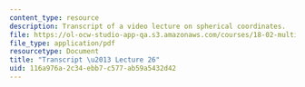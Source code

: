 ```yaml
---
content_type: resource
description: Transcript of a video lecture on spherical coordinates.
file: https://ol-ocw-studio-app-qa.s3.amazonaws.com/courses/18-02-multivariable-calculus-fall-2007/116a976a2c34ebb7c577ab59a5432d42_18_022007L26.pdf
file_type: application/pdf
resourcetype: Document
title: "Transcript \u2013 Lecture 26"
uid: 116a976a-2c34-ebb7-c577-ab59a5432d42
---
```

